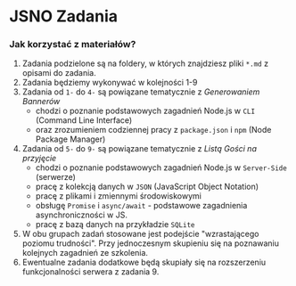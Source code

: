 # JSNO Zadania

### Jak korzystać z materiałów?

1. Zadania podzielone są na foldery, w których znajdziesz pliki `*.md` z opisami do zadania.
2. Zadania będziemy wykonywać w kolejności 1-9
3. Zadania od `1-` do `4-` są powiązane tematycznie z _Generowaniem Bannerów_
    - chodzi o poznanie podstawowych zagadnień Node.js w `CLI` (Command Line Interface)
    - oraz zrozumieniem codziennej pracy z `package.json` i `npm` (Node Package Manager)
4. Zadania od `5-` do `9-` są powiązane tematycznie z _Listą Gości na przyjęcie_
    - chodzi o poznanie podstawowych zagadnień Node.js w `Server-Side` (serwerze)
    - pracę z kolekcją danych w `JSON` (JavaScript Object Notation)
    - pracę z plikami i zmiennymi środowiskowymi
    - obsługę `Promise` i `async/await` - podstawowe zagadnienia asynchroniczności w JS.
    - pracę z bazą danych na przykładzie `SQLite`
5. W obu grupach zadań stosowane jest podejście "wzrastającego poziomu trudności". Przy jednoczesnym skupieniu się na poznawaniu kolejnych zagadnień ze szkolenia.
6. Ewentualne zadania dodatkowe będą skupiały się na rozszerzeniu funkcjonalności serwera z zadania 9.